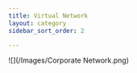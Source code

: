 ```yaml
---
title: Virtual Network
layout: category
sidebar_sort_order: 2

---
```

![](/Images/Corporate Network.png)